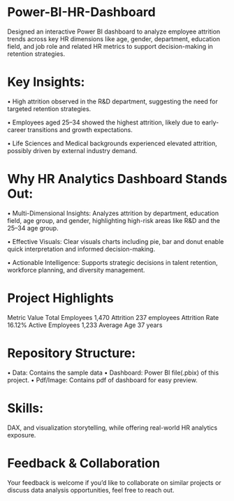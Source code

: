 # Power-BI-HR-Dashboard
Designed an interactive Power BI dashboard to analyze employee attrition trends across key HR dimensions like age, gender, department, education field, and job role and related HR metrics to support decision-making in retention strategies.

# Key Insights:
• High attrition observed in the R&D department, suggesting the need for targeted retention strategies.

• Employees aged 25–34 showed the highest attrition, likely due to early-career transitions and growth expectations.

• Life Sciences and Medical backgrounds experienced elevated attrition, possibly driven by external industry demand.

# Why HR Analytics Dashboard Stands Out:

•	Multi-Dimensional Insights: Analyzes attrition by department, education field, age group, and gender, highlighting high-risk areas like R&D and the 25–34 age group.

•	Effective Visuals: Clear visuals charts including pie, bar and donut enable quick interpretation and informed decision-making.

•	Actionable Intelligence: Supports strategic decisions in talent retention, workforce planning, and diversity management.

# Project Highlights	
Metric	               Value
Total Employees	       1,470
Attrition  	           237 employees 
Attrition Rate         16.12%
Active Employees	     1,233
Average Age	           37 years

# Repository Structure: 
•	Data: Contains the sample data
•	Dashboard: Power BI file(.pbix) of this project.
•	Pdf/Image: Contains pdf of dashboard for easy preview.


# Skills: 
DAX, and visualization storytelling, while offering real-world HR analytics exposure.

# Feedback & Collaboration
Your feedback is welcome if you’d like to collaborate on similar projects or discuss data analysis opportunities, feel free to reach out.

